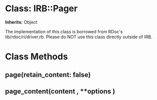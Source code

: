 # Class: IRB::Pager
**Inherits:** Object
    

The implementation of this class is borrowed from RDoc's
lib/rdoc/ri/driver.rb. Please do NOT use this class directly outside of IRB.


# Class Methods
## page(retain_content: false) [](#method-c-page)
## page_content(content , **options ) [](#method-c-page_content)

